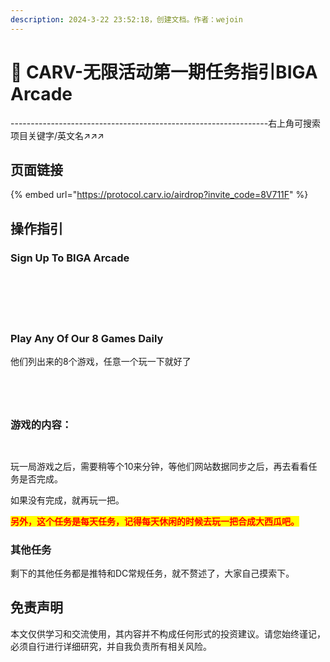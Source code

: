 ```yaml
---
description: 2024-3-22 23:52:18，创建文档。作者：wejoin
---
```


# 🚛 CARV-无限活动第一期任务指引BIGA Arcade

\----------------------------------------------------------------右上角可搜索项目关键字/英文名↗↗↗

## 页面链接 <a href="#ye-mian-lian-jie" id="ye-mian-lian-jie"></a>

{% embed url="https://protocol.carv.io/airdrop?invite_code=8V711F" %}

## 操作指引 <a href="#cao-zuo-zhi-yin" id="cao-zuo-zhi-yin"></a>

### **Sign Up To BIGA Arcade**

<figure><img src="../../.gitbook/assets/image (119).png" alt=""><figcaption></figcaption></figure>

<figure><img src="../../.gitbook/assets/image (26) (1) (1).png" alt=""><figcaption></figcaption></figure>

<figure><img src="../../.gitbook/assets/image (120).png" alt=""><figcaption></figcaption></figure>

<figure><img src="../../.gitbook/assets/image (122).png" alt=""><figcaption></figcaption></figure>

<figure><img src="../../.gitbook/assets/image (30) (1) (1).png" alt=""><figcaption></figcaption></figure>

<figure><img src="../../.gitbook/assets/image (32) (1) (1).png" alt=""><figcaption></figcaption></figure>

### **Play Any Of Our 8 Games Daily**

他们列出来的8个游戏，任意一个玩一下就好了

<figure><img src="../../.gitbook/assets/image (123).png" alt=""><figcaption></figcaption></figure>

<figure><img src="../../.gitbook/assets/image (36) (1) (1).png" alt=""><figcaption></figcaption></figure>

<figure><img src="../../.gitbook/assets/image (124).png" alt=""><figcaption></figcaption></figure>

<figure><img src="../../.gitbook/assets/image (38) (1).png" alt=""><figcaption></figcaption></figure>

### 游戏的内容：

<figure><img src="../../.gitbook/assets/image (125).png" alt=""><figcaption></figcaption></figure>

<figure><img src="../../.gitbook/assets/image (39) (1).png" alt=""><figcaption></figcaption></figure>

玩一局游戏之后，需要稍等个10来分钟，等他们网站数据同步之后，再去看看任务是否完成。

如果没有完成，就再玩一把。

<mark style="color:red;">**另外，这个任务是每天任务，记得每天休闲的时候去玩一把合成大西瓜吧。**</mark>

### **其他任务**

剩下的其他任务都是推特和DC常规任务，就不赘述了，大家自己摸索下。

## 免责声明 <a href="#mian-ze-sheng-ming" id="mian-ze-sheng-ming"></a>

本文仅供学习和交流使用，其内容并不构成任何形式的投资建议。请您始终谨记，必须自行进行详细研究，并自我负责所有相关风险。
